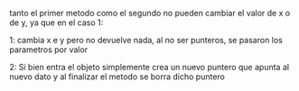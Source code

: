 
tanto el primer metodo como el segundo no pueden cambiar el valor de x o de y, ya que en el caso 1:

1: cambia x e y pero no devuelve nada, al no ser punteros, se pasaron los parametros por valor

2: Si bien entra el objeto simplemente crea un nuevo puntero que apunta al nuevo dato y al finalizar el metodo se borra dicho puntero




